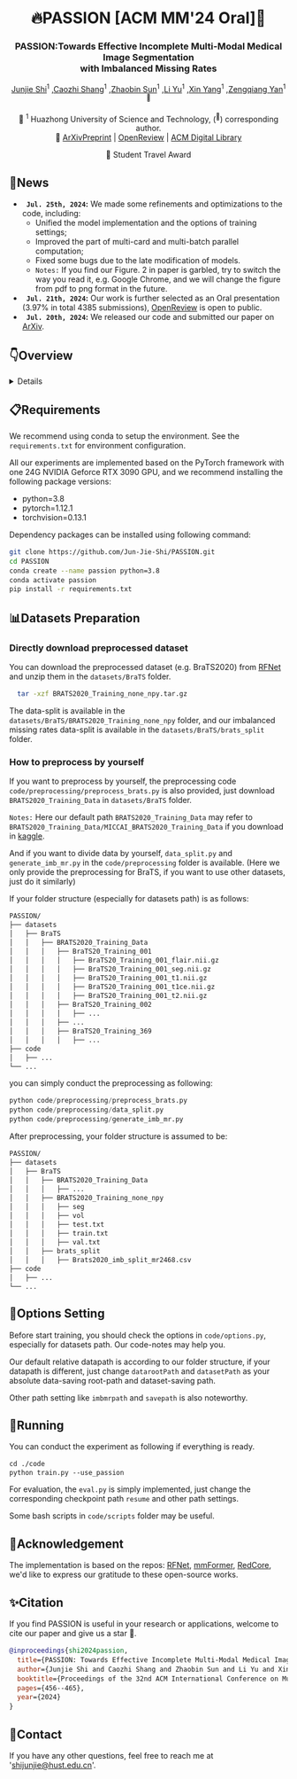 <div align="center">
<h1> 🔥PASSION [ACM MM'24 Oral]🎉 </h1>
<h3>PASSION:Towards Effective Incomplete Multi-Modal Medical Image Segmentation <br> with Imbalanced Missing Rates</h3>

[Junjie Shi](https://github.com/Jun-Jie-Shi)<sup>1</sup> ,[Caozhi Shang](https://github.com/Shangcz1015)<sup>1</sup> ,[Zhaobin Sun](https://github.com/szbonaldo)<sup>1</sup> ,[Li Yu](https://eic.hust.edu.cn/professor/yuli/)<sup>1</sup> ,[Xin Yang](https://sites.google.com/view/xinyang/home)<sup>1</sup> ,[Zengqiang Yan](https://mia2i.github.io/home/)<sup>1 :email:</sup>

🏢 <sup>1</sup> Huazhong University of Science and Technology,  (<sup>:email:</sup>) corresponding author.
<br> 🧐  [ArXivPreprint](https://arxiv.org/abs/2407.14796) | [OpenReview](https://openreview.net/forum?id=jttrL7wHLC) | [ACM Digital Library](https://dl.acm.org/doi/abs/10.1145/3664647.3681543)

🏅 Student Travel Award
</div>


## 📅News
* **` Jul. 25th, 2024`:** We made some refinements and optimizations to the code, including:
  * Unified the model implementation and the options of training settings;
  * Improved the part of multi-card and multi-batch parallel computation;
  * Fixed some bugs due to the late modification of models.
  * `Notes:` If you find our Figure. 2 in paper is garbled, try to switch the way you read it, e.g. Google Chrome, and we will change the figure from pdf to png format in the future.
* **` Jul. 21th, 2024`:** Our work is further selected as an Oral presentation (3.97% in total 4385 submissions), [OpenReview](https://openreview.net/forum?id=jttrL7wHLC) is open to public.
* **` Jul. 20th, 2024`:** We released our code and submitted our paper on [ArXiv](https://arxiv.org/abs/2407.14796).

## 👇Overview
<details>
  
### • Abstract
Incomplete multi-modal image segmentation is a fundamental task in medical imaging to refine deployment efficiency when only partial modalities are available. However, the common practice that complete-modality data is visible during model training is far from realistic, as modalities can have imbalanced missing rates in clinical scenarios. In this paper, we, for the first time, formulate such a challenging setting and propose Preference-Aware Self-diStillatION (PASSION) for incomplete multi-modal medical image segmentation under imbalanced missing rates. Specifically, we first construct pixel-wise and semantic-wise self-distillation to balance the optimization objective of each modality. Then, we define relative preference to evaluate the dominance of each modality during training, based on which to design task-wise and gradient-wise regularization to balance the convergence rates of different modalities. Experimental results on two publicly available multi-modal datasets demonstrate the superiority of PASSION against existing approaches for modality balancing. More importantly, PASSION is validated to work as a plug-and-play module for consistent performance improvement across different backbones.

<div align="center">
<img src="assets/settings.png" />
</div>

### • Framework
<div align="center">
<img src="assets/overview.png" />
</div>

</details>

## 📋️Requirements
We recommend using conda to setup the environment. See the `requirements.txt` for environment configuration.

All our experiments are implemented based on the PyTorch framework with one 24G NVIDIA Geforce RTX 3090 GPU, and we recommend installing the following package versions:
- python=3.8
- pytorch=1.12.1
- torchvision=0.13.1

Dependency packages can be installed using following command:

```bash
git clone https://github.com/Jun-Jie-Shi/PASSION.git
cd PASSION
conda create --name passion python=3.8
conda activate passion
pip install -r requirements.txt
```

## 📊Datasets Preparation
### Directly download preprocessed dataset
You can download the preprocessed dataset (e.g. BraTS2020) from [RFNet](https://drive.google.com/drive/folders/1AwLwGgEBQwesIDTlWpubbwqxxd8brt5A?usp=sharing) and unzip them in the `datasets/BraTS` folder.
```bash
  tar -xzf BRATS2020_Training_none_npy.tar.gz
```
The data-split is available in the `datasets/BraTS/BRATS2020_Training_none_npy` folder, and our imbalanced missing rates data-split is available in the `datasets/BraTS/brats_split` folder.

### How to preprocess by yourself
If you want to preprocess by yourself, the preprocessing code `code/preprocessing/preprocess_brats.py` is also provided, just download `BRATS2020_Training_Data` in `datasets/BraTS` folder. 

`Notes:` Here our default path `BRATS2020_Training_Data` may refer to `BRATS2020_Training_Data/MICCAI_BRATS2020_Training_Data` if you download in [kaggle](https://www.kaggle.com/datasets/awsaf49/brats20-dataset-training-validation).

And if you want to divide data by yourself, `data_split.py` and `generate_imb_mr.py` in the `code/preprocessing` folder is available. (Here we only provide the preprocessing for BraTS, if you want to use other datasets, just do it similarly)

If your folder structure (especially for datasets path) is as follows:
```
PASSION/
├── datasets
│   ├── BraTS
│   │   ├── BRATS2020_Training_Data
│   │   │   ├── BraTS20_Training_001
│   │   │   │   ├── BraTS20_Training_001_flair.nii.gz
│   │   │   │   ├── BraTS20_Training_001_seg.nii.gz
│   │   │   │   ├── BraTS20_Training_001_t1.nii.gz
│   │   │   │   ├── BraTS20_Training_001_t1ce.nii.gz
│   │   │   │   ├── BraTS20_Training_001_t2.nii.gz
│   │   │   ├── BraTS20_Training_002
│   │   │   │   ├── ...
│   │   │   ├── ...
│   │   │   ├── BraTS20_Training_369
│   │   │   │   ├── ...
├── code
│   ├── ...
└── ...
```
you can simply conduct the preprocessing as following:
``` python
python code/preprocessing/preprocess_brats.py
python code/preprocessing/data_split.py
python code/preprocessing/generate_imb_mr.py
```
After preprocessing, your folder structure is assumed to be:
```
PASSION/
├── datasets
│   ├── BraTS
│   │   ├── BRATS2020_Training_Data
│   │   │   ├── ...
│   │   ├── BRATS2020_Training_none_npy
│   │   │   ├── seg
│   │   │   ├── vol
│   │   │   ├── test.txt
│   │   │   ├── train.txt
│   │   │   ├── val.txt
│   │   ├── brats_split
│   │   │   ├── Brats2020_imb_split_mr2468.csv
├── code
│   ├── ...
└── ...
```

## 🔧Options Setting
Before start training, you should check the options in `code/options.py`,  especially for datasets path. Our code-notes may help you.

Our default relative datapath is according to our folder structure, if your datapath is different, just change `datarootPath` and `datasetPath` as your absolute data-saving root-path and dataset-saving path. 

Other path setting like `imbmrpath` and `savepath` is also noteworthy.

## 🚀Running
You can conduct the experiment as following if everything is ready.
```
cd ./code
python train.py --use_passion
```

For evaluation, the `eval.py` is simply implemented, just change the corresponding checkpoint path `resume` and other path settings.

Some bash scripts in `code/scripts` folder may be useful.

## 📑Acknowledgement
The implementation is based on the repos: [RFNet](https://github.com/dyh127/RFNet), [mmFormer](https://github.com/YaoZhang93/mmFormer), [RedCore](https://github.com/sunjunaimer/RedCore), we'd like to express our gratitude to these open-source works.

## ✨Citation
If you find PASSION is useful in your research or applications, welcome to cite our paper and give us a star 🌟.
```bibtex
@inproceedings{shi2024passion,
  title={PASSION: Towards Effective Incomplete Multi-Modal Medical Image Segmentation with Imbalanced Missing Rates},
  author={Junjie Shi and Caozhi Shang and Zhaobin Sun and Li Yu and Xin Yang and Zengqiang Yan},
  booktitle={Proceedings of the 32nd ACM International Conference on Multimedia},
  pages={456--465},
  year={2024}
}
```

## 📧Contact
If you have any other questions, feel free to reach me at 'shijunjie@hust.edu.cn'.
